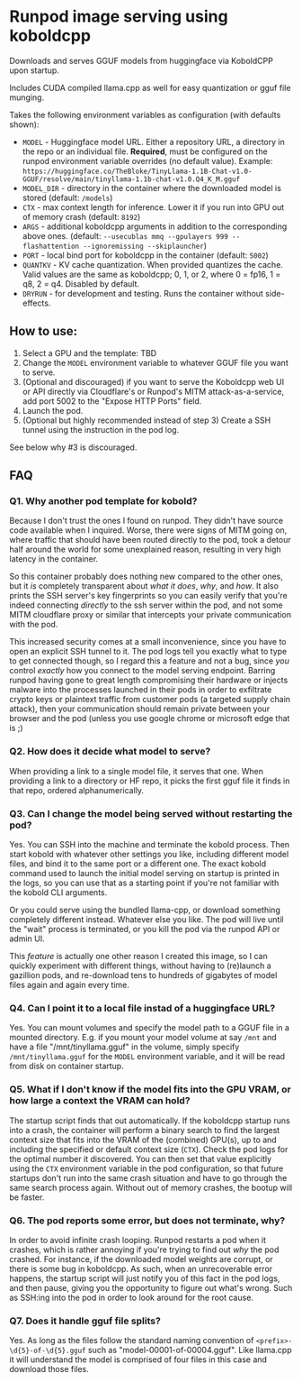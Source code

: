 # Runpod image serving using koboldcpp

Downloads and serves GGUF models from huggingface via KoboldCPP upon startup.

Includes CUDA compiled llama.cpp as well for easy quantization or gguf file munging.

Takes the following environment variables as configuration (with defaults shown):

* `MODEL` - Huggingface model URL. Either a repository URL, a directory in the repo or an individual file. **Required**, must be configured on the runpod environment variable overrides (no default value). Example: `https://huggingface.co/TheBloke/TinyLlama-1.1B-Chat-v1.0-GGUF/resolve/main/tinyllama-1.1b-chat-v1.0.Q4_K_M.gguf`
* `MODEL_DIR` - directory in the container where the downloaded model is stored (default: `/models`)
* `CTX` - max context length for inference. Lower it if you run into GPU out of memory crash (default: `8192`)
* `ARGS` - additional koboldcpp arguments in addition to the corresponding above ones. (default: `--usecublas mmq --gpulayers 999 --flashattention --ignoremissing --skiplauncher`)
* `PORT` - local bind port for koboldcpp in the container (default: `5002`)
* `QUANTKV` - KV cache quantization. When provided quantizes the cache. Valid values are the same as koboldcpp; 0, 1, or 2, where 0 = fp16, 1 = q8, 2 = q4. Disabled by default.
* `DRYRUN` - for development and testing. Runs the container without side-effects.

## How to use:
1. Select a GPU and the template: TBD
2. Change the `MODEL` environment variable to whatever GGUF file you want to serve.
3. (Optional and discouraged) if you want to serve the Koboldcpp web UI or API directly via Cloudflare's or Runpod's MITM attack-as-a-service, add port 5002 to the "Expose HTTP Ports" field.
4. Launch the pod.
5. (Optional but highly recommended instead of step 3) Create a SSH tunnel using the instruction in the pod log.

See below why #3 is discouraged.

## FAQ

### Q1. Why another pod template for kobold?

Because I don't trust the ones I found on runpod. They didn't have source code available when I inquired.
Worse, there were signs of MITM going on, where traffic that should have been routed directly to the pod, took a detour half around the world for some unexplained reason, resulting in very high latency in the container.

So this container probably does nothing new compared to the other ones, but it _is_ completely transparent about _what it does_, _why_, and _how_. It also prints
the SSH server's key fingerprints so you can easily verify that you're indeed connecting _directly_ to the ssh server within the pod, and not some MITM cloudflare proxy or similar that intercepts your private communication with the pod. 

This increased security comes at a small inconvenience, since you have to open an explicit SSH tunnel to it. The pod logs tell you exactly what to type to get connected though, so I regard this a feature and not a bug, since _you_ control _exactly_ how you connect to the model serving endpoint. Barring runpod having gone to great length compromising their hardware or injects malware into the processes launched in their pods in order to exfiltrate crypto keys or plaintext traffic from customer pods (a targeted supply chain attack), then your communication should remain private between your browser and the pod (unless you use google chrome or microsoft edge that is ;)

### Q2. How does it decide what model to serve?

When providing a link to a single model file, it serves that one. When providing a link to a directory or HF repo, it picks the first gguf file it finds in that repo, ordered alphanumerically.

### Q3. Can I change the model being served without restarting the pod?

Yes. You can SSH into the machine and terminate the kobold process. Then start kobold with whatever other settings you like, including different model files, and bind it to the same port or a different one. The exact kobold command used to launch the initial model serving on startup is printed in the logs, so you can use that as a starting point if you're not familiar with the kobold CLI arguments.

Or you could serve using the bundled llama-cpp, or download something completely different instead. Whatever else you like. The pod will live until the "wait" process is terminated, or you kill the pod via the runpod API or admin UI.

This _feature_ is actually one other reason I created this image, so I can quickly experiment with different things, without having to (re)launch a gazillion pods, and re-download tens to hundreds of gigabytes of model files again and again every time.

### Q4. Can I point it to a local file instad of a huggingface URL?

Yes. You can mount volumes and specify the model path to a GGUF file in a mounted directory. E.g. if you mount your model volume at say `/mnt` and have a file "/mnt/tinyllama.gguf" in the volume, simply specify `/mnt/tinyllama.gguf` for the `MODEL` environment variable, and it will be read from disk on container startup.

### Q5. What if I don't know if the model fits into the GPU VRAM, or how large a context the VRAM can hold?

The startup script finds that out automatically. If the koboldcpp startup runs into a crash, the container will perform a binary search to find the largest context size that fits into the VRAM of the (combined) GPU(s), up to and including the specified or default context size (`CTX`). Check the pod logs for the optimal number it discovered. You can then set that value explicitly using the `CTX` environment variable in the pod configuration, so that future startups don't run into the same crash situation and have to go through the same search process again. Without out of memory crashes, the bootup will be faster.

### Q6. The pod reports some error, but does not terminate, why?

In order to avoid infinite crash looping. Runpod restarts a pod when it crashes, which is rather annoying if you're trying to find out _why_ the pod crashed. For instance, if the downloaded model weights are corrupt, or there is some bug in koboldcpp. As such, when an unrecoverable error happens, the startup script will just notify you of this fact in the pod logs, and then pause, giving you the opportunity to figure out what's wrong. Such as SSH:ing into the pod in order to look around for the root cause.

### Q7. Does it handle gguf file splits?

Yes. As long as the files follow the standard naming convention of `<prefix>-\d{5}-of-\d{5}.gguf` such as "model-00001-of-00004.gguf". Like llama.cpp it will understand the model is comprised of four files in this case and download those files.

